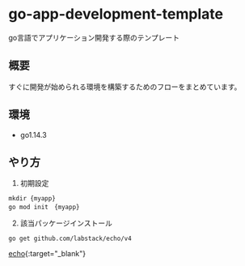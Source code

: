 # go-app-development-template
go言語でアプリケーション開発する際のテンプレート

## 概要
すぐに開発が始められる環境を構築するためのフローをまとめています。

## 環境
- go1.14.3

## やり方

1. 初期設定
```
mkdir {myapp}
go mod init　{myapp}
```

2. 該当パッケージインストール
```
go get github.com/labstack/echo/v4
```
[echo](https://echo.labstack.com/guide/){:target="_blank"}
